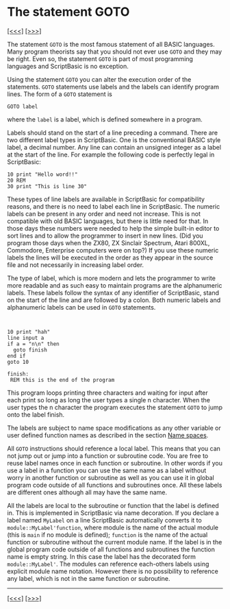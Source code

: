 # The statement GOTO

[\[\<\<\<\]](ug_15.md) [\[\>\>\>\]](ug_17.md)

The statement `GOTO` is the most famous statement of all BASIC
languages. Many program theorists say that you should not ever use
`GOTO` and they may be right. Even so, the statement `GOTO` is part of
most programming languages and ScriptBasic is no exception.

Using the statement `GOTO` you can alter the execution order of the
statements. `GOTO` statements use labels and the labels can identify
program lines. The form of a `GOTO` statement is

    GOTO label

where the `label` is a label, which is defined somewhere in a program.

Labels should stand on the start of a line preceding a command. There
are two different label types in ScriptBasic. One is the conventional
BASIC style label, a decimal number. Any line can contain an unsigned
integer as a label at the start of the line. For example the following
code is perfectly legal in ScriptBasic:

    10 print "Hello word!!"
    20 REM
    30 print "This is line 30"

These types of line labels are available in ScriptBasic for
compatibility reasons, and there is no need to label each line in
ScriptBasic. The numeric labels can be present in any order and need not
increase. This is not compatible with old BASIC languages, but there is
little need for that. In those days these numbers were needed to help
the simple built-in editor to sort lines and to allow the programmer to
insert in new lines. (Did you program those days when the ZX80, ZX
Sinclair Spectrum, Atari 800XL, Commodore, Enterprise computers were on
top?) If you use these numeric labels the lines will be executed in the
order as they appear in the source file and not necessarily in
increasing label order.

The type of label, which is more modern and lets the programmer to write
more readable and as such easy to maintain programs are the alphanumeric
labels. These labels follow the syntax of any identifier of ScriptBasic,
stand on the start of the line and are followed by a colon. Both numeric
labels and alphanumeric labels can be used in `GOTO` statements.

``` 


10 print "hah"
line input a
if a = "n\n" then
  goto finish
end if
goto 10

finish:
 REM this is the end of the program
```

This program loops printing three characters and waiting for input after
each print so long as long the user types a single n character. When the
user types the n character the program executes the statement `GOTO` to
jump onto the label finish.

The labels are subject to name space modifications as any other variable
or user defined function names as described in the section [Name
spaces](ug_11.md).

All `GOTO` instructions should reference a local label. This means that
you can not jump out or jump into a function or subroutine code. You are
free to reuse label names once in each function or subroutine. In other
words if you use a label in a function you can use the same name as a
label without worry in another function or subroutine as well as you can
use it in global program code outside of all functions and subroutines
once. All these labels are different ones although all may have the same
name.

All the labels are local to the subroutine or function that the label is
defined in. This is implemented in ScriptBasic via name decoration. If
you declare a label named `MyLabel` on a line ScriptBasic automatically
converts it to `module::MyLabel'function`, where module is the name of
the actual module (this is `main` if no module is defined); `function`
is the name of the actual function or subroutine without the current
module name. If the label is in the global program code outside of all
functions and subroutines the function name is empty string. In this
case the label has the decorated form `module::MyLabel'`. The modules
can reference each-others labels using explicit module name notation.
However there is no possibility to reference any label, which is not in
the same function or subroutine.

-----

[\[\<\<\<\]](ug_15.md) [\[\>\>\>\]](ug_17.md)
